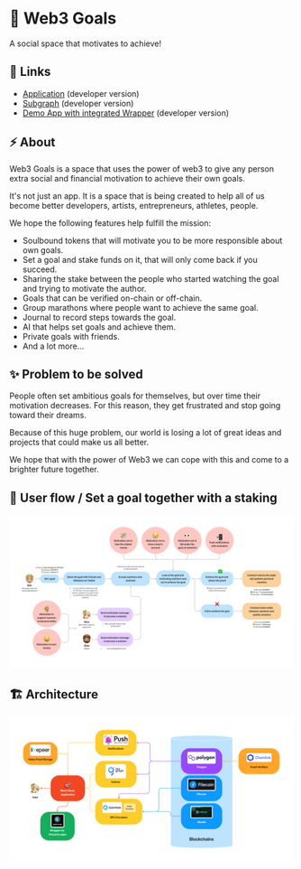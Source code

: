 # 🎯 Web3 Goals

A social space that motivates to achieve!

## 🔗 Links

- [Application](https://web3goals.space) (developer version)
- [Subgraph](https://thegraph.com/hosted-service/subgraph/kiv1n/web3-goals) (developer version)
- [Demo App with integrated Wrapper](https://web3goals-wrapper-demo-app.vercel.app/) (developer version)

## ⚡ About

Web3 Goals is a space that uses the power of web3 to give any person extra social and financial motivation to achieve their own goals.

It's not just an app. It is a space that is being created to help all of us become better developers, artists, entrepreneurs, athletes, people.

We hope the following features help fulfill the mission:

- Soulbound tokens that will motivate you to be more responsible about own goals.
- Set a goal and stake funds on it, that will only come back if you succeed.
- Sharing the stake between the people who started watching the goal and trying to motivate the author.
- Goals that can be verified on-chain or off-chain.
- Group marathons where people want to achieve the same goal.
- Journal to record steps towards the goal.
- AI that helps set goals and achieve them.
- Private goals with friends.
- And a lot more...

## ✨ Problem to be solved

People often set ambitious goals for themselves, but over time their motivation decreases. For this reason, they get frustrated and stop going toward their dreams.

Because of this huge problem, our world is losing a lot of great ideas and projects that could make us all better.

We hope that with the power of Web3 we can cope with this and come to a brighter future together.

## 🌊 User flow / Set a goal together with a staking

![User flow / Set a goal together with a staking](profile/images/user-flow-set-goal-with-staking.png)

## 🏗️ Architecture

![Architecture](profile/images/architecture.png)